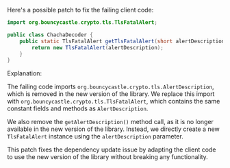 Here's a possible patch to fix the failing client code:
```java
import org.bouncycastle.crypto.tls.TlsFatalAlert;

public class ChachaDecoder {
    public static TlsFatalAlert getTlsFatalAlert(short alertDescription) {
        return new TlsFatalAlert(alertDescription);
    }
}
```
Explanation:

The failing code imports `org.bouncycastle.crypto.tls.AlertDescription`, which is removed in the new version of the library. We replace this import with `org.bouncycastle.crypto.tls.TlsFatalAlert`, which contains the same constant fields and methods as `AlertDescription`.

We also remove the `getAlertDescription()` method call, as it is no longer available in the new version of the library. Instead, we directly create a new `TlsFatalAlert` instance using the `alertDescription` parameter.

This patch fixes the dependency update issue by adapting the client code to use the new version of the library without breaking any functionality.